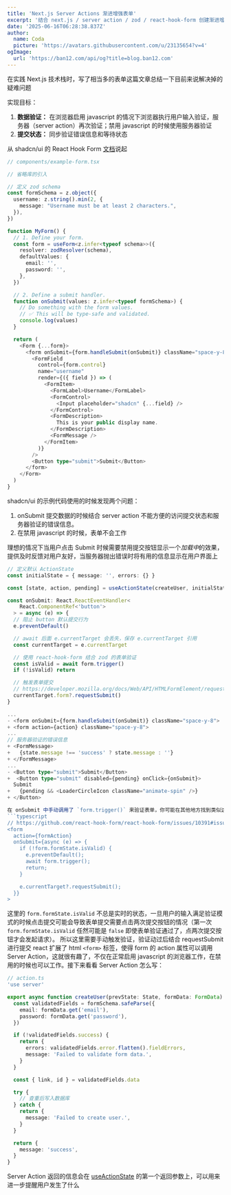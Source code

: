 ```yaml
---
title: 'Next.js Server Actions 渐进增强表单'
excerpt: '结合 next.js / server action / zod / react-hook-form 创建渐进增强表单'
date: '2025-06-16T06:28:38.837Z'
author:
  name: Coda
  picture: 'https://avatars.githubusercontent.com/u/23135654?v=4'
ogImage:
  url: 'https://ban12.com/api/og?title=blog.ban12.com'
---
```


在实践 Next.js 技术栈时，写了相当多的表单这篇文章总结一下目前来说解决掉的疑难问题

实现目标：

1.  **数据验证：** 在浏览器启用 javascript 的情况下浏览器执行用户输入验证，服务器（server action）再次验证；禁用 javascript 的时候使用服务器验证
2.  **提交状态：** 同步验证错误信息和等待状态

从 shadcn/ui 的 React Hook Form [文档](https://ui.shadcn.com/docs/components/form#usage)说起

```typescript
// components/example-form.tsx

// 省略库的引入

// 定义 zod schema
const formSchema = z.object({
  username: z.string().min(2, {
    message: "Username must be at least 2 characters.",
  }),
})

function MyForm() {
  // 1. Define your form.
  const form = useForm<z.infer<typeof schema>>({
    resolver: zodResolver(schema),
    defaultValues: {
      email: '',
      password: '',
    },
  })

  // 2. Define a submit handler.
  function onSubmit(values: z.infer<typeof formSchema>) {
    // Do something with the form values.
    // ✅ This will be type-safe and validated.
    console.log(values)
  }

  return (
    <Form {...form}>
      <form onSubmit={form.handleSubmit(onSubmit)} className="space-y-8">
        <FormField
          control={form.control}
          name="username"
          render={({ field }) => (
            <FormItem>
              <FormLabel>Username</FormLabel>
              <FormControl>
                <Input placeholder="shadcn" {...field} />
              </FormControl>
              <FormDescription>
                This is your public display name.
              </FormDescription>
              <FormMessage />
            </FormItem>
          )}
        />
        <Button type="submit">Submit</Button>
      </form>
    </Form>
  )
}
```

shadcn/ui 的示例代码使用的时候发现两个问题：

1. onSubmit 提交数据的时候结合 server action 不能方便的访问提交状态和服务器验证的错误信息。
2. 在禁用 javascript 的时候，表单不会工作

理想的情况下当用户点击 Submit 时候需要禁用提交按钮显示一个*加载中*的效果，提供及时反馈对用户友好，当服务器抛出错误时将有用的信息显示在用户界面上

````typescript
// 定义默认 ActionState
const initialState = { message: '', errors: {} }

const [state, action, pending] = useActionState(createUser, initialState)

const onSubmit: React.ReactEventHandler<
    React.ComponentRef<'button'>
  > = async (e) => {
  // 阻止 button 默认提交行为
  e.preventDefault()

  // await 后面 e.currentTarget 会丢失，保存 e.currentTarget 引用
  const currentTarget = e.currentTarget

  // 使用 react-hook-form 结合 zod 的表单验证
  const isValid = await form.trigger()
  if (!isValid) return

  // 触发表单提交
  // https://developer.mozilla.org/docs/Web/API/HTMLFormElement/requestSubmit
  currentTarget.form?.requestSubmit()
}

...
- <form onSubmit={form.handleSubmit(onSubmit)} className="space-y-8">
+ <form action={action} className="space-y-8">
...
// 服务器验证的错误信息
+ <FormMessage>
+   {state.message !== 'success' ? state.message : ''}
+ </FormMessage>
...
- <Button type="submit">Submit</Button>
+  <Button type="submit" disabled={pending} onClick={onSubmit}>
  Submit
+   {pending && <LoaderCircleIcon className="animate-spin" />}
+ </Button>

在 onSubmit 中手动调用了 `form.trigger()` 来验证表单，你可能在其他地方找到类似这样的代码
```typescript
// https://github.com/react-hook-form/react-hook-form/issues/10391#issuecomment-2153833104
<form
  action={formAction}
  onSubmit={async (e) => {
    if (!form.formState.isValid) {
      e.preventDefault();
      await form.trigger();
      return;
    }

    e.currentTarget?.requestSubmit();
  }}
>
````

这里的 `form.formState.isValid` 不总是实时的状态，一旦用户的输入满足验证模式的时候点击提交可能会导致表单提交需要点击两次提交按钮的情况（第一次`form.formState.isValid` 任然可能是 `false` 即使表单验证通过了，点两次提交按钮才会发起请求）。
所以这里需要手动触发验证，验证动过后结合 requestSubmit 进行提交
react 扩展了 html `<form>` 标签，使得 form 的 action 属性可以调用 Server Action，这就很有趣了，不仅在正常启用 javascript 的浏览器工作，在禁用的时候也可以工作。接下来看看 Server Action 怎么写：

```typescript
// action.ts
'use server'

export async function createUser(prevState: State, formData: FormData) {
  const validatedFields = formSchema.safeParse({
    email: formData.get('email'),
    password: formData.get('password'),
  })

  if (!validatedFields.success) {
    return {
      errors: validatedFields.error.flatten().fieldErrors,
      message: 'Failed to validate form data.',
    }
  }

  const { link, id } = validatedFields.data

  try {
    // 查重后写入数据库
  } catch {
    return {
      message: 'Failed to create user.',
    }
  }

  return {
    message: 'success',
  }
}
```

Server Action 返回的信息会在 [useActionState](https://react.dev/reference/react/useActionState) 的第一个返回参数上，可以用来进一步提醒用户发生了什么

